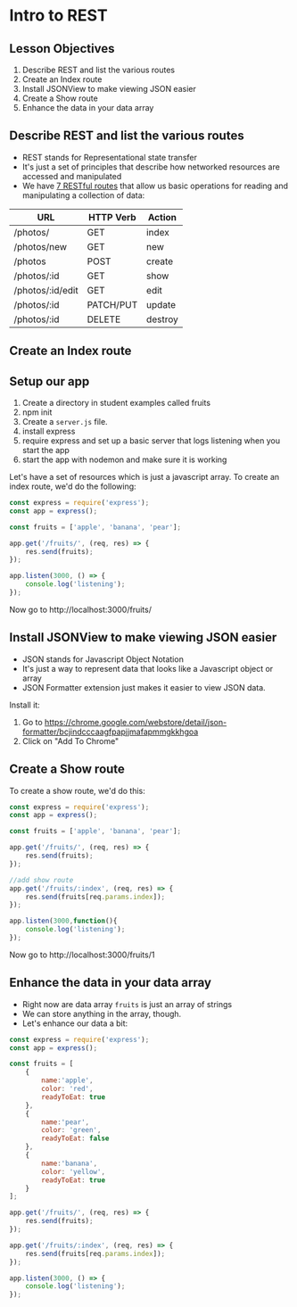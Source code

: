 # Intro to REST

## Lesson Objectives

1. Describe REST and list the various routes
1. Create an Index route
1. Install JSONView to make viewing JSON easier
1. Create a Show route
1. Enhance the data in your data array

## Describe REST and list the various routes

- REST stands for Representational state transfer
- It's just a set of principles that describe how networked resources are accessed and manipulated
- We have [7 RESTful routes](https://gist.github.com/alexpchin/09939db6f81d654af06b) that allow us basic operations for reading and manipulating a collection of data:

| **URL** | **HTTP Verb** |  **Action**|
|------------|-------------|------------|
| /photos/         | GET       | index  
| /photos/new         | GET       | new   
| /photos          | POST      | create   
| /photos/:id      | GET       | show       
| /photos/:id/edit | GET       | edit       
| /photos/:id      | PATCH/PUT | update    
| /photos/:id      | DELETE    | destroy  

## Create an Index route

## Setup our app

1.  Create a directory in student examples called fruits
2.  npm init
3.  Create a `server.js` file.
4.  install express
5.  require express and set up a basic server that logs listening when you start the app
6.  start the app with nodemon and make sure it is working

Let's have a set of resources which is just a javascript array.  To create an index route, we'd do the following:

```javascript
const express = require('express');
const app = express();

const fruits = ['apple', 'banana', 'pear'];

app.get('/fruits/', (req, res) => {
    res.send(fruits);
});

app.listen(3000, () => {
    console.log('listening');
});
```

Now go to http://localhost:3000/fruits/

## Install JSONView to make viewing JSON easier

- JSON stands for Javascript Object Notation
- It's just a way to represent data that looks like a Javascript object or array
- JSON Formatter extension just makes it easier to view JSON data.

Install it:

1.  Go to https://chrome.google.com/webstore/detail/json-formatter/bcjindcccaagfpapjjmafapmmgkkhgoa
1. Click on "Add To Chrome"

## Create a Show route

To create a show route, we'd do this:

```javascript
const express = require('express');
const app = express();

const fruits = ['apple', 'banana', 'pear'];

app.get('/fruits/', (req, res) => {
    res.send(fruits);
});

//add show route
app.get('/fruits/:index', (req, res) => {
    res.send(fruits[req.params.index]);
});

app.listen(3000,function(){
    console.log('listening');
});
```

Now go to http://localhost:3000/fruits/1

## Enhance the data in your data array

- Right now are data array `fruits` is just an array of strings
- We can store anything in the array, though.
- Let's enhance our data a bit:

```javascript
const express = require('express');
const app = express();

const fruits = [
    {
        name:'apple',
        color: 'red',
        readyToEat: true
    },
    {
        name:'pear',
        color: 'green',
        readyToEat: false
    },
    {
        name:'banana',
        color: 'yellow',
        readyToEat: true
    }
];

app.get('/fruits/', (req, res) => {
    res.send(fruits);
});

app.get('/fruits/:index', (req, res) => {
    res.send(fruits[req.params.index]);
});

app.listen(3000, () => {
    console.log('listening');
});
```
